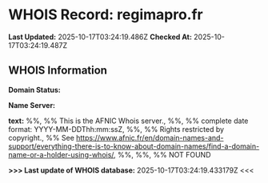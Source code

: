 # WHOIS Record: regimapro.fr

**Last Updated:** 2025-10-17T03:24:19.486Z
**Checked At:** 2025-10-17T03:24:19.487Z

## WHOIS Information

**Domain Status:** 

**Name Server:** 

**text:** %%, %% This is the AFNIC Whois server., %%, %% complete date format: YYYY-MM-DDThh:mm:ssZ, %%, %% Rights restricted by copyright., %% See https://www.afnic.fr/en/domain-names-and-support/everything-there-is-to-know-about-domain-names/find-a-domain-name-or-a-holder-using-whois/, %%, %%, %% NOT FOUND

**>>> Last update of WHOIS database:** 2025-10-17T03:24:19.433179Z <<<

